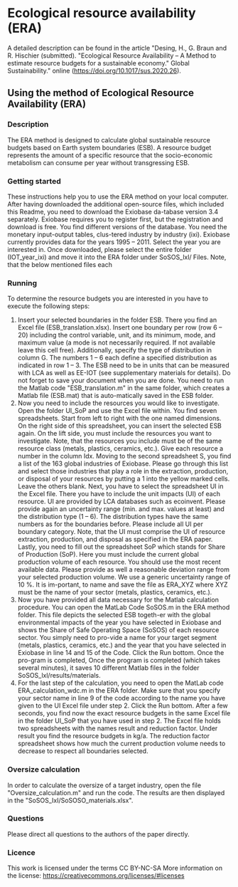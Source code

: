 # Ecological resource availability (ERA)

A detailed description can be found in the article "Desing, H., G. Braun and R. Hischier (submitted). "Ecological Resource Availability – A Method to estimate resource budgets for a sustainable economy." Global Sustainability." online (https://doi.org/10.1017/sus.2020.26).

## Using the method of Ecological Resource Availability (ERA)

### Description
The ERA method is designed to calculate global sustainable resource budgets based on Earth system boundaries (ESB). A resource budget represents the amount of a specific resource that the socio-economic metabolism can consume per year without transgressing ESB. 

### Getting started
These instructions help you to use the ERA method on your local computer. After having downloaded the additional open-source files, which included this Readme, you need to download the Exiobase da-tabase version 3.4 separately. Exiobase requires you to register first, but the registration and download is free. You find different versions of the database. You need the monetary input-output tables, clus-tered industry by industry (ixi). Exiobase currently provides data for the years 1995 – 2011. Select the year you are interested in. Once downloaded, please select the entire folder (IOT_year_ixi) and move it into the ERA folder under SoSOS_lxl/ Files. Note, that the below mentioned files each 

### Running
To determine the resource budgets you are interested in you have to execute the following steps:
1.	Insert your selected boundaries in the folder ESB. There you find an Excel file (ESB_translation.xlsx). Insert one boundary per row (row 6 – 20) including the control variable, unit, and its minimum, mode, and maximum value (a mode is not necessarily required. If not available leave this cell free). Additionally, specify the type of distribution in column G. The numbers 1 – 6 each define a specified distribution as indicated in row 1 – 3. The ESB need to be in units that can be measured with LCA as well as EE-IOT (see supplementary materials for details). Do not forget to save your document when you are done. You need to run the Matlab code "ESB_translation.m" in the same folder, which creates a Matlab file (ESB.mat) that is auto-matically saved in the ESB folder.
2.	Now you need to include the resources you would like to investigate. Open the folder UI_SoP and use the Excel file within. You find seven spreadsheets. Start from left to right with the one named dimensions. On the right side of this spreadsheet, you can insert the selected ESB again. On the lift side, you must include the resources you want to investigate. Note, that the resources you include must be of the same resource class (metals, plastics, ceramics, etc.). Give each resource a number in the column Idx. Moving to the second spreadsheet S, you find a list of the 163 global industries of Exiobase. Please go through this list and select those industries that play a role in the extraction, production, or disposal of your resources by putting a 1 into the yellow marked cells. Leave the others blank. Next, you have to select the spreadsheet UI in the Excel file. There you have to include the unit impacts (UI) of each resource. UI are provided by LCA databases such as ecoinvent. Please provide again an uncertainty range (min. and max. values at least) and the distribution type (1 – 6). The distribution types have the same numbers as for the boundaries before. Please include all UI per boundary category. Note, that the UI must comprise the UI of resource extraction, production, and disposal as specified in the ERA paper. Lastly, you need to fill out the spreadsheet SoP which stands for Share of Production (SoP). Here you must include the current global production volume of each resource. You should use the most recent available data. Please provide as well a reasonable deviation range from your selected production volume. We use a generic uncertainty range of 10 %. It is im-portant, to name and save the file as ERA_XYZ where XYZ must be the name of your sector (metals, plastics, ceramics, etc.).
3.	Now you have provided all data necessary for the Matlab calculation procedure. You can open the MatLab Code SoSOS.m in the ERA method folder. This file depicts the selected ESB togeth-er with the global environmental impacts of the year you have selected in Exiobase and shows the Share of Safe Operating Space (SoSOS) of each resource sector. You simply need to pro-vide a name for your target segment (metals, plastics, ceramics, etc.) and the year that you have selected in Exiobase in line 14 and 15 of the Code. Click the Run bottom. Once the pro-gram is completed, Once the program is completed (which takes several minutes), it saves 10 different Matlab files in the folder SoSOS_lxl/results/materials.
4.	For the last step of the calculation, you need to open the MatLab code ERA_calculation_wdc.m in the ERA folder. Make sure that you specify your sector name in line 9 of the code according to the name you have given to the UI Excel file under step 2. Click the Run bottom. After a few seconds, you find now the exact resource budgets in the same Excel file in the folder UI_SoP that you have used in step 2. The Excel file holds two spreadsheets with the names result and reduction factor. Under result you find the resource budgets in kg/a. The reduction factor spreadsheet shows how much the current production volume needs to decrease to respect all boundaries selected. 

### Oversize calculation
In order to calculate the oversize of a target industry, open the file "Oversize_calculation.m" and run the code. The results are then displayed in the "SoSOS_IxI/SoSOSO_materials.xlsx".

### Questions
Please direct all questions to the authors of the paper directly. 

### Licence
This work is licensed under the terms CC BY-NC-SA More information on the license: https://creativecommons.org/licenses/#licenses

